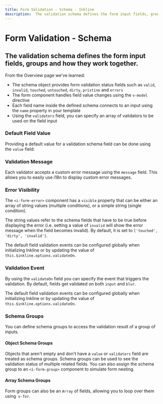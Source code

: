 ```yaml
---
title: Form Validation - Schema - Inkline
description:  The validation schema defines the form input fields, groups and how they work together.
---
```


<script setup>
import {
    IFormValidationSchemaDefaultValueExample,
    IFormValidationSchemaValidationMessageExample,
    IFormValidationSchemaValidationEventExample,
    IFormValidationSchemaErrorVisibilityExample,
    IFormValidationSchemaGroupsObjectExample,
    IFormValidationSchemaGroupsArrayExample
} from '@inkline/inkline/stories/forms/validation/schema/index.mjs';
import { default as IFormValidationSchemaDefaultValueExampleHTML } from '@inkline/inkline/stories/forms/validation/schema/default-value.html?raw';
import { default as IFormValidationSchemaDefaultValueExampleJS } from '@inkline/inkline/stories/forms/validation/schema/default-value.mjs?raw';
import { default as IFormValidationSchemaValidationMessageExampleHTML } from '@inkline/inkline/stories/forms/validation/schema/validation-message.html?raw';
import { default as IFormValidationSchemaValidationMessageExampleJS } from '@inkline/inkline/stories/forms/validation/schema/validation-message.mjs?raw';
import { default as IFormValidationSchemaValidationEventExampleHTML } from '@inkline/inkline/stories/forms/validation/schema/validation-event.html?raw';
import { default as IFormValidationSchemaValidationEventExampleJS } from '@inkline/inkline/stories/forms/validation/schema/validation-event.mjs?raw';
import { default as IFormValidationSchemaErrorVisibilityExampleHTML } from '@inkline/inkline/stories/forms/validation/schema/error-visibility.html?raw';
import { default as IFormValidationSchemaErrorVisibilityExampleJS } from '@inkline/inkline/stories/forms/validation/schema/error-visibility.mjs?raw';
import { default as IFormValidationSchemaGroupsObjectExampleHTML } from '@inkline/inkline/stories/forms/validation/schema/groups-object.html?raw';
import { default as IFormValidationSchemaGroupsObjectExampleJS } from '@inkline/inkline/stories/forms/validation/schema/groups-object.mjs?raw';
import { default as IFormValidationSchemaGroupsArrayExampleHTML } from '@inkline/inkline/stories/forms/validation/schema/groups-array.html?raw';
import { default as IFormValidationSchemaGroupsArrayExampleJS } from '@inkline/inkline/stories/forms/validation/schema/groups-array.mjs?raw';
</script>

# Form Validation - Schema
## The validation schema defines the form input fields, groups and how they work together.

From the <router-link :to="{ name: 'docs-forms-validation' }">Overview</router-link> page we've learned:
- The schema object provides form validation status fields such as `valid`, `invalid`, `touched`, `untouched`, `dirty`, `pristine` and `errors`
- The form component handles field value changes using the `v-model` directive
- Each field name inside the defined schema connects to an input using the `name` property in your template
- Using the `validators` field, you can specify an array of validators to be used on the field input

### Default Field Value
Providing a default value for a validation schema field can be done using the `value` field:

<example :component="IFormValidationSchemaDefaultValueExample" :html="IFormValidationSchemaDefaultValueExampleHTML" :js="IFormValidationSchemaDefaultValueExampleJS"></example>

### Validation Message
Each validator accepts a custom error message using the `message` field. This allows you to easily use i18n to display custom error messages.

<example :component="IFormValidationSchemaValidationMessageExample" :html="IFormValidationSchemaValidationMessageExampleHTML" :js="IFormValidationSchemaValidationMessageExampleJS"></example>

### Error Visibility
The `<i-form-error>` component has a `visible` property that can be either an array of string values (multiple conditions), or a simple string (single condition). 

The string values refer to the schema fields that have to be true before displaying the error (i.e. setting a value of `invalid` will show the error message when the field becomes invalid). By default, it is set to `['touched', 'dirty', 'invalid']`.

<example :component="IFormValidationSchemaErrorVisibilityExample" :html="IFormValidationSchemaErrorVisibilityExampleHTML" :js="IFormValidationSchemaErrorVisibilityExampleJS"></example>

The default field validation events can be configured globally when initializing Inkline or by updating the value of `this.$inkline.options.validateOn`.

### Validation Event
By using the `validateOn` field you can specify the event that triggers the validation. By default, fields get validated on both `input` and `blur`.

<example :component="IFormValidationSchemaValidationEventExample" :html="IFormValidationSchemaValidationEventExampleHTML" :js="IFormValidationSchemaValidationEventExampleJS"></example>

The default field validation events can be configured globally when initializing Inkline or by updating the value of `this.$inkline.options.validateOn`.

### Schema Groups
You can define schema groups to access the validation result of a group of inputs.

#### Object Schema Groups
Objects that aren't empty and don't have a `value` or `validators` field are treated as schema groups. Schema groups can be used to see the validation status of multiple related fields. You can also assign the schema group to an `<i-form-group>` component to simulate form nesting.

<example :component="IFormValidationSchemaGroupsObjectExample" :html="IFormValidationSchemaGroupsObjectExampleHTML" :js="IFormValidationSchemaGroupsObjectExampleJS"></example>

#### Array Schema Groups
Form groups can also be an `Array` of fields, allowing you to loop over them using` v-for`.

<example :component="IFormValidationSchemaGroupsArrayExample" :html="IFormValidationSchemaGroupsArrayExampleHTML" :js="IFormValidationSchemaGroupsArrayExampleJS"></example>
